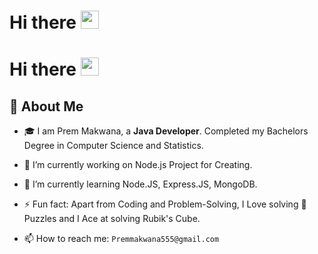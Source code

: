 # Hi there <img src="https://media.giphy.com/media/hvRJCLFzcasrR4ia7z/giphy.gif" width="29px" height="29px">
# Hi there <img src="https://media.giphy.com/media/hvRJCLFzcasrR4ia7z/giphy.gif" width="29px" height="29px">

<!--
**PremMakwana555/PremMakwana555** is a ✨ _special_ ✨ repository because its `README.md` (this file) appears on your GitHub profile.

Here are some ideas to get you started:

- 🔭 I’m currently working on ...
- 🌱 I’m currently learning ...
- 👯 I’m looking to collaborate on ...
- 🤔 I’m looking for help with ...
- 💬 Ask me about ...
- 📫 How to reach me: ...
- 😄 Pronouns: ...
- ⚡ Fun fact: ...
-->

## 🚀 About Me

- 🎓 I am Prem Makwana, a **Java Developer**. Completed my Bachelors Degree in Computer Science and Statistics.


- 🔭 I’m currently working on Node.js Project for Creating.


- 🌱 I’m currently learning Node.JS, Express.JS, MongoDB.


- ⚡ Fun fact: Apart from Coding and Problem-Solving, I Love solving 🧩 Puzzles and I Ace at solving Rubik's Cube.


- 📫 How to reach me:  `Premmakwana555@gmail.com`
